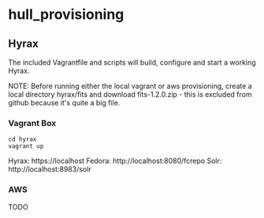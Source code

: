 # hull_provisioning

## Hyrax

The included Vagrantfile and scripts will build, configure and start a working Hyrax.

NOTE: Before running either the local vagrant or aws provisioning, create a local directory hyrax/fits and download fits-1.2.0.zip - this is excluded from github because it's quite a big file.

### Vagrant Box

```
cd hyrax
vagrant up
```

Hyrax: https://localhost
Fedora: http://localhost:8080/fcrepo
Solr: http://localhost:8983/solr

### AWS

TODO